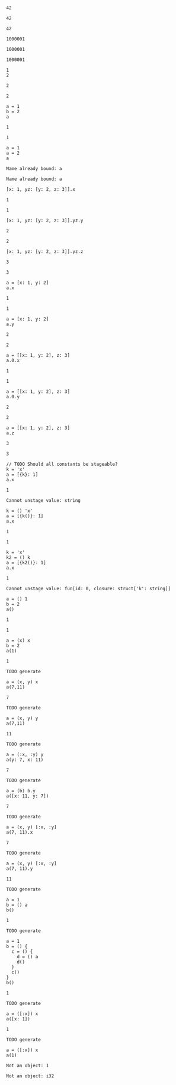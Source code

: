 ```
42

42

42
```

```
1000001

1000001

1000001
```

```
1
2

2

2
```

```
a = 1
b = 2
a

1

1
```

```
a = 1
a = 2
a

Name already bound: a

Name already bound: a
```

```
[x: 1, yz: [y: 2, z: 3]].x

1

1
```

```
[x: 1, yz: [y: 2, z: 3]].yz.y

2

2
```

```
[x: 1, yz: [y: 2, z: 3]].yz.z

3

3
```

```
a = [x: 1, y: 2]
a.x

1

1
```

```
a = [x: 1, y: 2]
a.y

2

2
```

```
a = [[x: 1, y: 2], z: 3]
a.0.x

1

1
```

```
a = [[x: 1, y: 2], z: 3]
a.0.y

2

2
```

```
a = [[x: 1, y: 2], z: 3]
a.z

3

3
```

```
// TODO Should all constants be stageable?
k = 'x'
a = [{k}: 1]
a.x

1

Cannot unstage value: string
```

```
k = () 'x'
a = [{k()}: 1]
a.x

1

1
```

```
k = 'x'
k2 = () k
a = [{k2()}: 1]
a.x

1

Cannot unstage value: fun[id: 0, closure: struct['k': string]]
```

```
a = () 1
b = 2
a()

1

1
```

```
a = (x) x
b = 2
a(1)

1

TODO generate
```

```
a = (x, y) x
a(7,11)

7

TODO generate
```

```
a = (x, y) y
a(7,11)

11

TODO generate
```

```
a = (:x, :y) y
a(y: 7, x: 11)

7

TODO generate
```

```
a = (b) b.y
a([x: 11, y: 7])

7

TODO generate
```

```
a = (x, y) [:x, :y]
a(7, 11).x

7

TODO generate
```

```
a = (x, y) [:x, :y]
a(7, 11).y

11

TODO generate
```

```
a = 1
b = () a
b()

1

TODO generate
```

```
a = 1
b = () {
  c = () {
    d = () a
    d()
  }
  c()
}
b()

1

TODO generate
```

```
a = ([:x]) x
a([x: 1])

1

TODO generate
```

```
a = ([:x]) x
a(1)

Not an object: 1

Not an object: i32
```